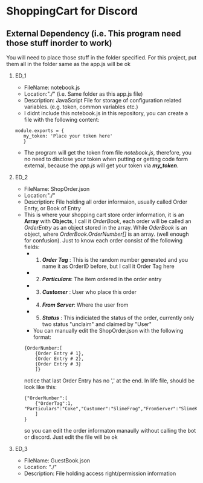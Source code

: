 # ShoppingCart for Discord

## External Dependency (i.e. This program need those stuff inorder to work)

You will need to place those stuff in the folder specified. For this project, put them all in the folder same as the app.js will be ok
1. ED_1
   - FileName: notebook.js
   - Location:"./" (i.e. Same folder as this app.js file)
   - Description: JavaScript File for storage of configuration related variables. (e.g. token, common variables etc.)
   - I didnt include this notebook.js in this repository, you can create a file with the following content:
   ```
   module.exports = {
      my_token: 'Place your token here'
      }
   ```
   - The program will get the token from file *notebook.js*, therefore, you no need to disclose your token when putting or getting code form external, because the *app.js* will get your token via ***my_token***.
   
2. ED_2
   - FileName: ShopOrder.json
   - Location:"./" 
   - Description: File holding all order informaion, usually called Order Enrty, or Book of Entry
   - This is where your shopping cart store order information, it is an **Array** with **Objects**, I call it *OrderBook*, each order will be called an *OrderEntry* as an object stored in the array. While *OderBook* is an object, where *OrderBook.OrderNumber[]* is an array. (well enough for confusion). Just to know each order consist of the following fields:
     - 1. ***Order Tag***  : This is the random number generated and you name it as OrderID before, but I call it Order Tag here
     - 2. ***Particulars***: The item ordered in the order entry
     - 3. ***Customer***   : User who place this order
     - 4. ***From Server***: Where the user from
     - 5. ***Status***     : This indiciated the status of the order, currently only two status "unclaim" and claimed by "User"
     - You can manually edit the ShopOrder.json with the following format:
     ```
     {OrderNumber:[
         {Order Entry # 1},
         {Order Entry # 2},
         {Order Entry # 3}
         ]}
     ```
     notice that last Order Entry has no ',' at the end.
     In life file, should be look like this:
     ```
     {"OrderNumber":[
         {"OrderTag":1, "Particulars":"Coke","Customer":"SlimeFrog","FromServer":"SlimeKingdom","Status":"unclaim"}
         ]
     }
     ```
     so you can edit the order informaton manaully without calling the bot or discord. Just edit the file will be ok
3. ED_3
   - FileName: GuestBook.json
   - Location: "./"
   - Description: File holding access right/permission information
